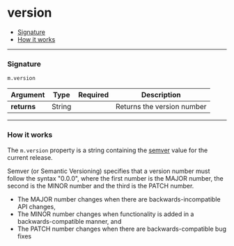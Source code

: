 <!--meta
-->

# version

- [Signature](#signature)
- [How it works](#how-it-works)

---

### Signature

`m.version`

Argument    | Type                 | Required | Description
----------- | -------------------- | -------- | ---
**returns** | String               |          | Returns the version number

---

### How it works

The `m.version` property is a string containing the [semver](http://semver.org/) value for the current release.

Semver (or Semantic Versioning) specifies that a version number must follow the syntax "0.0.0", where the first number is the MAJOR number, the second is the MINOR number and the third is the PATCH number.

- The MAJOR number changes when there are backwards-incompatible API changes,
- The MINOR number changes when functionality is added in a backwards-compatible manner, and
- The PATCH number changes when there are backwards-compatible bug fixes

